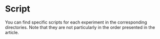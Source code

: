 # Script 
You can find specific scripts for each experiment in the corresponding directories. Note that they are not particularly in the order presented in the article. 
